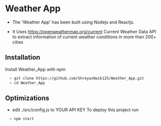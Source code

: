 
# Weather App

- The 'Weather App' has been built using Nodejs and Reactjs.

- It Uses https://openweathermap.org/current Current Weather Data API to extract information of current weather conditions in more than 200+ cities







## Installation

Install Weather_App with npm

```bash
  > git clone https://github.com/ShreyasNaik125/Weather_App.git
  > cd Weather_App
```
    
## Optimizations

- edit ./src/config.js to YOUR API KEY
To deploy this project run

```bash
  > npm start
```